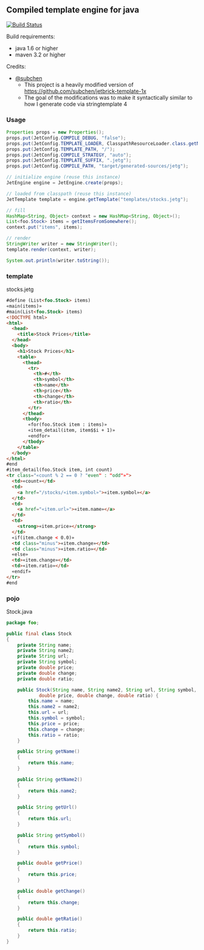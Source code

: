 ## Compiled template engine for java
[![Build Status](https://semaphoreci.com/api/v1/dyu/jetg/branches/master/badge.svg)](https://semaphoreci.com/dyu/jetg)

Build requirements:
- java 1.6 or higher
- maven 3.2 or higher

Credits:
 - [@subchen](https://github.com/subchen)
   * This project is a heavily modified version of https://github.com/subchen/jetbrick-template-1x
   * The goal of the modifications was to make it syntactically similar to how I generate code via stringtemplate 4

### Usage
```java
Properties props = new Properties();
props.put(JetConfig.COMPILE_DEBUG, "false");
props.put(JetConfig.TEMPLATE_LOADER, ClasspathResourceLoader.class.getName());
props.put(JetConfig.TEMPLATE_PATH, "/");
props.put(JetConfig.COMPILE_STRATEGY, "auto");
props.put(JetConfig.TEMPLATE_SUFFIX, ".jetg");
props.put(JetConfig.COMPILE_PATH, "target/generated-sources/jetg");

// initialize engine (reuse this instance)
JetEngine engine = JetEngine.create(props);

// loaded from classpath (reuse this instance)
JetTemplate template = engine.getTemplate("templates/stocks.jetg");

// fill
HashMap<String, Object> context = new HashMap<String, Object>();
List<foo.Stock> items = getItemsFromSomewhere();
context.put("items", items);

// render
StringWriter writer = new StringWriter();
template.render(context, writer);

System.out.println(writer.toString());
```

### template
stocks.jetg
```html
#define (List<foo.Stock> items)
«main(items)»
#main(List<foo.Stock> items)
<!DOCTYPE html>
<html>
  <head>
    <title>Stock Prices</title>
  </head>
  <body>
    <h1>Stock Prices</h1>
    <table>
      <thead>
        <tr>
          <th>#</th>
          <th>symbol</th>
          <th>name</th>
          <th>price</th>
          <th>change</th>
          <th>ratio</th>
        </tr>
      </thead>
      <tbody>
        «for(foo.Stock item : items)»
        «item_detail(item, item$$i + 1)»
        «endfor»
      </tbody>
    </table>
  </body>
</html>
#end
#item_detail(foo.Stock item, int count)
<tr class="«count % 2 == 0 ? "even" : "odd"»">
  <td>«count»</td>
  <td>
    <a href="/stocks/«item.symbol»">«item.symbol»</a>
  </td>
  <td>
    <a href="«item.url»">«item.name»</a>
  </td>
  <td>
    <strong>«item.price»</strong>
  </td>
  «if(item.change < 0.0)»
  <td class="minus">«item.change»</td>
  <td class="minus">«item.ratio»</td>
  «else»
  <td>«item.change»</td>
  <td>«item.ratio»</td>
  «endif»
</tr>
#end
```

### pojo
Stock.java
```java
package foo;

public final class Stock
{
    private String name;
    private String name2;
    private String url;
    private String symbol;
    private double price;
    private double change;
    private double ratio;

    public Stock(String name, String name2, String url, String symbol, 
            double price, double change, double ratio) {
        this.name = name;
        this.name2 = name2;
        this.url = url;
        this.symbol = symbol;
        this.price = price;
        this.change = change;
        this.ratio = ratio;
    }

    public String getName()
    {
        return this.name;
    }

    public String getName2()
    {
        return this.name2;
    }

    public String getUrl()
    {
        return this.url;
    }

    public String getSymbol()
    {
        return this.symbol;
    }

    public double getPrice()
    {
        return this.price;
    }

    public double getChange()
    {
        return this.change;
    }

    public double getRatio()
    {
        return this.ratio;
    }
}
```
